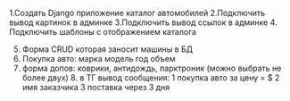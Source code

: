 1.Создать Django приложение каталог автомобилей
2.Подключить вывод картинок в админке
3.Подключить вывод ссылок в админке
4. Подключить шаблоны с отображением каталога

5. Форма CRUD которая заносит машины в БД
6. Покупка авто: марка модель год объем
7. форма допов: коврики, антидождь, парктроник (можно выбрать не более двух)
   8. в ТГ вывод сообщения: 1 покупка авто за цену = $ 
                            2 имя заказчика
                            3 поставка через 3 дня
